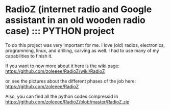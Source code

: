 # RadioZ (internet radio and Google assistant in an old wooden radio case) ::: PYTHON project

To do this project was very important for me. I love (old) radios, electronics, programming, linux, and drilling, carving as well. 
I had to use many of my capabilities to finish it.

If you want to now more about it here is the wiki page:
https://github.com/zoleeee/RadioZ/wiki/RadioZ

or, see the pictures about the different phases of the job here:
https://github.com/zoleeee/RadioZ

Also, you can find all the python codes compressid in 
https://github.com/zoleeee/RadioZ/blob/master/RadioZ.zip

